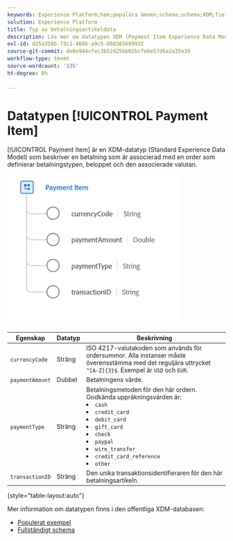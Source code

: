 ```yaml
---
keywords: Experience Platform;hem;populära ämnen;schema;schema;XDM;fields;schemas;schemas;scheman;betalningsartikel;datatyp;datatyp;datatyp;
solution: Experience Platform
title: Typ av betalningsartikeldata
description: Läs mer om datatypen XDM (Payment Item Experience Data Model).
exl-id: d25a358b-73c1-468b-a9c5-808385689932
source-git-commit: de8e944cfec3b52d25bb02bcfebe57d6a2a35e39
workflow-type: tm+mt
source-wordcount: '135'
ht-degree: 0%

---
```


# Datatypen [!UICONTROL Payment Item]

[!UICONTROL Payment Item] är en XDM-datatyp (Standard Experience Data Model) som beskriver en betalning som är associerad med en order som definierar betalningstypen, beloppet och den associerade valutan.

<img src="../images/data-types/payment-item.PNG" width="400" /><br />

| Egenskap | Datatyp | Beskrivning |
| --- | --- | --- |
| `currencyCode` | Sträng | ISO 4217-valutakoden som används för ordersummor. Alla instanser måste överensstämma med det reguljära uttrycket `^[A-Z]{3}$`. Exempel är `USD` och `EUR`. |
| `paymentAmount` | Dubbel | Betalningens värde. |
| `paymentType` | Sträng | Betalningsmetoden för den här ordern. Godkända uppräkningsvärden är: <li> `cash` </li> <li> `credit_card` </li> <li> `debit_card` </li> <li> `gift_card` </li> <li> `check` </li> <li> `paypal` </li> <li> `wire_transfer` </li> <li> `credit_card_reference` </li> <li> `other` </li> |
| `transactionID` | Sträng | Den unika transaktionsidentifieraren för den här betalningsartikeln. |

{style="table-layout:auto"}

Mer information om datatypen finns i den offentliga XDM-databasen:

* [Populerat exempel](https://github.com/adobe/xdm/blob/master/components/datatypes/data/paymentitem.example.1.json)
* [Fullständigt schema](https://github.com/adobe/xdm/blob/master/components/datatypes/data/paymentitem.schema.json)
